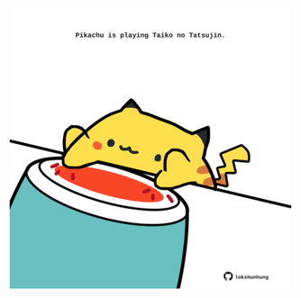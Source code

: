<!-- built at 20/09/2021, 15:02:07 UTC -->
<p align="center">
  <img width="500" height="500" src="./ReadmeImage.svg">
</p>
